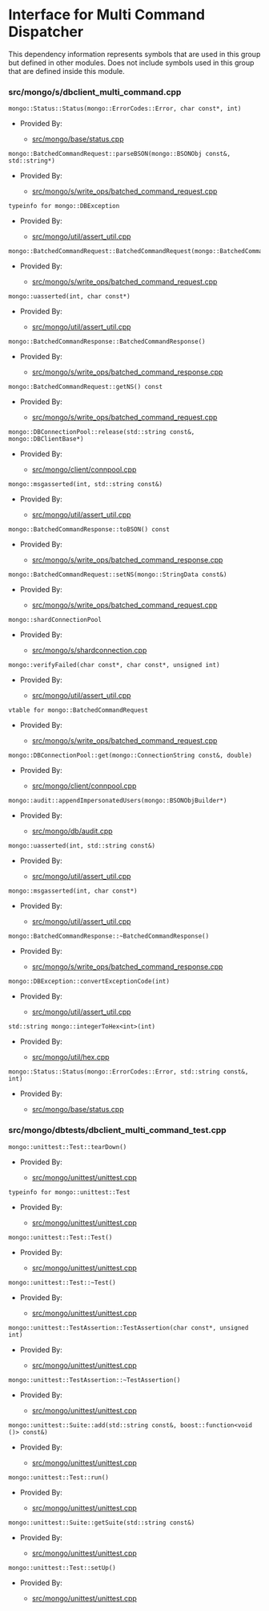 
# Interface for Multi Command Dispatcher
This dependency information represents symbols that are used in this group but defined in other modules.  Does not include symbols used in this group that are defined inside this module.

### src/mongo/s/dbclient\_multi\_command.cpp

<div></div>

    mongo::Status::Status(mongo::ErrorCodes::Error, char const*, int)

- Provided By:

    - [src/mongo/base/status.cpp](../../../../utilities/base\_utilites)

<div></div>

    mongo::BatchedCommandRequest::parseBSON(mongo::BSONObj const&, std::string*)

- Provided By:

    - [src/mongo/s/write\_ops/batched\_command\_request.cpp](../../../../network/write\_command\_schema)

<div></div>

    typeinfo for mongo::DBException

- Provided By:

    - [src/mongo/util/assert\_util.cpp](../../../../utilities/utilities)

<div></div>

    mongo::BatchedCommandRequest::BatchedCommandRequest(mongo::BatchedCommandRequest::BatchType)

- Provided By:

    - [src/mongo/s/write\_ops/batched\_command\_request.cpp](../../../../network/write\_command\_schema)

<div></div>

    mongo::uasserted(int, char const*)

- Provided By:

    - [src/mongo/util/assert\_util.cpp](../../../../utilities/utilities)

<div></div>

    mongo::BatchedCommandResponse::BatchedCommandResponse()

- Provided By:

    - [src/mongo/s/write\_ops/batched\_command\_response.cpp](../../../../network/write\_command\_schema)

<div></div>

    mongo::BatchedCommandRequest::getNS() const

- Provided By:

    - [src/mongo/s/write\_ops/batched\_command\_request.cpp](../../../../network/write\_command\_schema)

<div></div>

    mongo::DBConnectionPool::release(std::string const&, mongo::DBClientBase*)

- Provided By:

    - [src/mongo/client/connpool.cpp](../../../../network/cpp\_client\_driver)

<div></div>

    mongo::msgasserted(int, std::string const&)

- Provided By:

    - [src/mongo/util/assert\_util.cpp](../../../../utilities/utilities)

<div></div>

    mongo::BatchedCommandResponse::toBSON() const

- Provided By:

    - [src/mongo/s/write\_ops/batched\_command\_response.cpp](../../../../network/write\_command\_schema)

<div></div>

    mongo::BatchedCommandRequest::setNS(mongo::StringData const&)

- Provided By:

    - [src/mongo/s/write\_ops/batched\_command\_request.cpp](../../../../network/write\_command\_schema)

<div></div>

    mongo::shardConnectionPool

- Provided By:

    - [src/mongo/s/shardconnection.cpp](../../../../sharding/shard\_abstraction)

<div></div>

    mongo::verifyFailed(char const*, char const*, unsigned int)

- Provided By:

    - [src/mongo/util/assert\_util.cpp](../../../../utilities/utilities)

<div></div>

    vtable for mongo::BatchedCommandRequest

- Provided By:

    - [src/mongo/s/write\_ops/batched\_command\_request.cpp](../../../../network/write\_command\_schema)

<div></div>

    mongo::DBConnectionPool::get(mongo::ConnectionString const&, double)

- Provided By:

    - [src/mongo/client/connpool.cpp](../../../../network/cpp\_client\_driver)

<div></div>

    mongo::audit::appendImpersonatedUsers(mongo::BSONObjBuilder*)

- Provided By:

    - [src/mongo/db/audit.cpp](../../../../security/auditing)

<div></div>

    mongo::uasserted(int, std::string const&)

- Provided By:

    - [src/mongo/util/assert\_util.cpp](../../../../utilities/utilities)

<div></div>

    mongo::msgasserted(int, char const*)

- Provided By:

    - [src/mongo/util/assert\_util.cpp](../../../../utilities/utilities)

<div></div>

    mongo::BatchedCommandResponse::~BatchedCommandResponse()

- Provided By:

    - [src/mongo/s/write\_ops/batched\_command\_response.cpp](../../../../network/write\_command\_schema)

<div></div>

    mongo::DBException::convertExceptionCode(int)

- Provided By:

    - [src/mongo/util/assert\_util.cpp](../../../../utilities/utilities)

<div></div>

    std::string mongo::integerToHex<int>(int)

- Provided By:

    - [src/mongo/util/hex.cpp](../../../../utilities/utilities)

<div></div>

    mongo::Status::Status(mongo::ErrorCodes::Error, std::string const&, int)

- Provided By:

    - [src/mongo/base/status.cpp](../../../../utilities/base\_utilites)

### src/mongo/dbtests/dbclient\_multi\_command\_test.cpp

<div></div>

    mongo::unittest::Test::tearDown()

- Provided By:

    - [src/mongo/unittest/unittest.cpp](../../../../tests/unit\_tests)

<div></div>

    typeinfo for mongo::unittest::Test

- Provided By:

    - [src/mongo/unittest/unittest.cpp](../../../../tests/unit\_tests)

<div></div>

    mongo::unittest::Test::Test()

- Provided By:

    - [src/mongo/unittest/unittest.cpp](../../../../tests/unit\_tests)

<div></div>

    mongo::unittest::Test::~Test()

- Provided By:

    - [src/mongo/unittest/unittest.cpp](../../../../tests/unit\_tests)

<div></div>

    mongo::unittest::TestAssertion::TestAssertion(char const*, unsigned int)

- Provided By:

    - [src/mongo/unittest/unittest.cpp](../../../../tests/unit\_tests)

<div></div>

    mongo::unittest::TestAssertion::~TestAssertion()

- Provided By:

    - [src/mongo/unittest/unittest.cpp](../../../../tests/unit\_tests)

<div></div>

    mongo::unittest::Suite::add(std::string const&, boost::function<void ()> const&)

- Provided By:

    - [src/mongo/unittest/unittest.cpp](../../../../tests/unit\_tests)

<div></div>

    mongo::unittest::Test::run()

- Provided By:

    - [src/mongo/unittest/unittest.cpp](../../../../tests/unit\_tests)

<div></div>

    mongo::unittest::Suite::getSuite(std::string const&)

- Provided By:

    - [src/mongo/unittest/unittest.cpp](../../../../tests/unit\_tests)

<div></div>

    mongo::unittest::Test::setUp()

- Provided By:

    - [src/mongo/unittest/unittest.cpp](../../../../tests/unit\_tests)
